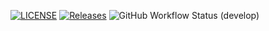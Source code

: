 [![LICENSE](https://img.shields.io/github/license/htoomyattun/sem.svg?style=flat-square)](https://github.com/thutakoko/sem/blob/master/LICENSE)
[![Releases](https://img.shields.io/github/release/htoomyattun/sem/all.svg?style=flat-square)](https://github.com/thutakoko/sem/releases)
![GitHub Workflow Status (develop)](https://img.shields.io/github/workflow/status/thutakoko/sem/workflow/develop?style=flat-square)